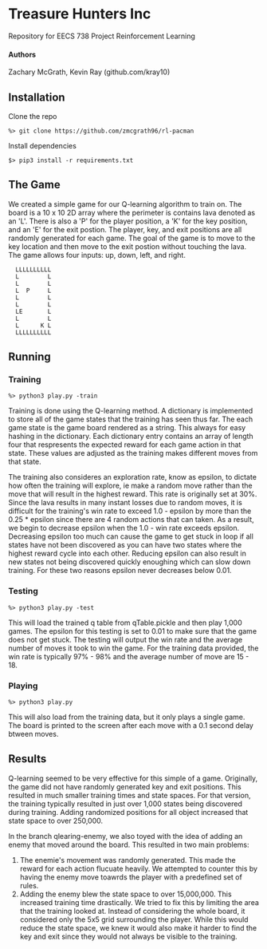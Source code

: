 # Treasure Hunters Inc
Repository for EECS 738 Project Reinforcement Learning

#### Authors
Zachary McGrath, Kevin Ray (github.com/kray10)

## Installation

Clone the repo
```
%> git clone https://github.com/zmcgrath96/rl-pacman
```

Install dependencies
```
$> pip3 install -r requirements.txt
```
## The Game
We created a simple game for our Q-learning algorithm to train on. The board is a 10 x 10 2D array where the perimeter is contains lava denoted as an 'L'. There is also a 'P' for the player position, a 'K' for the key position, and an 'E' for the exit postion. The player, key, and exit positions are all randomly generated for each game. The goal of the game is to move to the key location and then move to the exit postion without touching the lava. The game allows four inputs: up, down, left, and right.

```
  LLLLLLLLLL
  L        L
  L        L
  L  P     L
  L        L
  L        L
  LE       L
  L        L
  L      K L
  LLLLLLLLLL
```

## Running
### Training
```
%> python3 play.py -train
```
Training is done using the Q-learning method. A dictionary is implemented to store all of the game states that the training has seen thus far. The each game state is the game board rendered as a string. This always for easy hashing in the dictionary. Each dictionary entry contains an array of length four that respresents the expected reward for each game action in that state. These values are adjusted as the training makes different moves from that state.

The training also consideres an exploration rate, know as epsilon, to dictate how often the training will explore, ie make a random move rather than the move that will result in the highest reward. This rate is originally set at 30%. Since the lava results in many instant losses due to random moves, it is difficult for the training's win rate to exceed 1.0 - epsilon by more than the 0.25 * epsilon since there are 4 random actions that can taken. As a result, we begin to decrease epsilon when the 1.0 - win rate exceeds epsilon. Decreasing epsilon too much can cause the game to get stuck in loop if all states have not been discovered as you can have two states where the highest reward cycle into each other. Reducing epsilon can also result in new states not being discovered quickly enoughing which can slow down training. For these two reasons epsilon never decreases below 0.01.

### Testing
```
%> python3 play.py -test
```
This will load the trained q table from qTable.pickle and then play 1,000 games. The epsilon for this testing is set to 0.01 to make sure that the game does not get stuck. The testing will output the win rate and the average number of moves it took to win the game. For the training data provided, the win rate is typically 97% - 98% and the average number of move are 15 - 18.

### Playing
```
%> python3 play.py
```
This will also load from the training data, but it only plays a single game. The board is printed to the screen after each move with a 0.1 second delay btween moves.

## Results
Q-learning seemed to be very effective for this simple of a game. Originally, the game did not have randomly generated key and exit positions. This resulted in much smaller training times and state spaces. For that version, the training typically resulted in just over 1,000 states being discovered during training. Adding randomized positions for all object increased that state space to over 250,000. 

In the branch qlearing-enemy, we also toyed with the idea of adding an enemy that moved around the board. This resulted in two main problems:
1. The enemie's movement was randomly generated. This made the reward for each action flucuate heavily. We attempted to counter this by having the enemy move toawrds the player with a predefined set of rules.
2. Adding the enemy blew the state space to over 15,000,000. This increased training time drastically. We tried to fix this by limiting the area that the training looked at. Instead of considering the whole board, it considered only the 5x5 grid surrounding the player. While this would reduce the state space, we knew it would also make it harder to find the key and exit since they would not always be visible to the training.

